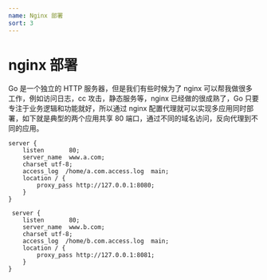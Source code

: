 ```yaml
---
name: Nginx 部署
sort: 3
---
```


# nginx 部署

Go 是一个独立的 HTTP 服务器，但是我们有些时候为了 nginx 可以帮我做很多工作，例如访问日志，cc 攻击，静态服务等，nginx 已经做的很成熟了，Go 只要专注于业务逻辑和功能就好，所以通过 nginx 配置代理就可以实现多应用同时部署，如下就是典型的两个应用共享 80 端口，通过不同的域名访问，反向代理到不同的应用。

```
server {
    listen       80;
    server_name  www.a.com;
    charset utf-8;
    access_log  /home/a.com.access.log  main;
    location / {
        proxy_pass http://127.0.0.1:8080;
    }
}

 server {
    listen       80;
    server_name  www.b.com;
    charset utf-8;
    access_log  /home/b.com.access.log  main;
    location / {
        proxy_pass http://127.0.0.1:8081;
    }
}
```